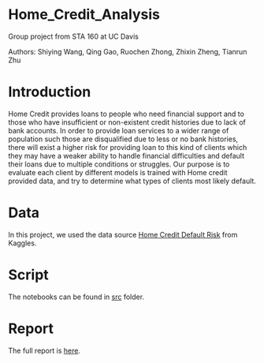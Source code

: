 # Home_Credit_Analysis
Group project from STA 160 at UC Davis

Authors: Shiying Wang, Qing Gao, Ruochen Zhong, Zhixin Zheng, Tianrun Zhu

# Introduction

Home Credit provides loans to people who need financial support and to those who have insufficient or non-existent credit histories due to lack of bank accounts. In order to provide loan services to a wider range of population such those are disqualified due to less or no bank histories, there will exist a higher risk for providing loan to this kind of clients which they may have a weaker ability to handle financial difficulties and default their loans due to multiple conditions or struggles. Our purpose is to evaluate each client by different models is trained with Home credit provided data, and try to determine what types of clients most likely default.

# Data

In this project, we used the data source [Home Credit Default Risk](https://www.kaggle.com/c/home-credit-default-risk/data) from Kaggles.

# Script

The notebooks can be found in [src](https://github.com/fsywang/Home_Credit_Analysis/tree/master/src) folder.

# Report

The full report is [here](https://github.com/fsywang/Home_Credit_Analysis/blob/master/doc/Final%20Report.pdf).
